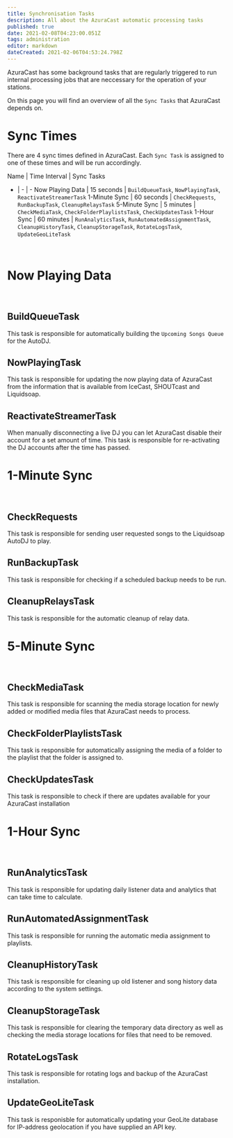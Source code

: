 ```yaml
---
title: Synchronisation Tasks
description: All about the AzuraCast automatic processing tasks
published: true
date: 2021-02-08T04:23:00.051Z
tags: administration
editor: markdown
dateCreated: 2021-02-06T04:53:24.798Z
---
```


AzuraCast has some background tasks that are regularly triggered to run internal processing jobs that are neccessary for the operation of your stations.

On this page you will find an overview of all the `Sync Tasks` that AzuraCast depends on.

# Sync Times

There are 4 sync times defined in AzuraCast. Each `Sync Task` is assigned to one of these times and will be run accordingly.

Name | Time Interval | Sync Tasks
- | - | - 
Now Playing Data | 15 seconds | `BuildQueueTask`, `NowPlayingTask`, `ReactivateStreamerTask`
1-Minute Sync | 60 seconds | `CheckRequests`, `RunBackupTask`, `CleanupRelaysTask`
5-Minute Sync | 5 minutes | `CheckMediaTask`, `CheckFolderPlaylistsTask`, `CheckUpdatesTask`
1-Hour Sync | 60 minutes | `RunAnalyticsTask`, `RunAutomatedAssignmentTask`, `CleanupHistoryTask`, `CleanupStorageTask`, `RotateLogsTask`, `UpdateGeoLiteTask`

<br>

# Now Playing Data

<br>

## BuildQueueTask

This task is responsible for automatically building the `Upcoming Songs Queue` for the AutoDJ.

## NowPlayingTask

This task is responsible for updating the now playing data of AzuraCast from the information that is available from IceCast, SHOUTcast and Liquidsoap.

## ReactivateStreamerTask

When manually disconnecting a live DJ you can let AzuraCast disable their account for a set amount of time. This task is responsible for re-activating the DJ accounts after the time has passed.

# 1-Minute Sync

<br>

## CheckRequests

This task is responsible for sending user requested songs to the Liquidsoap AutoDJ to play.

## RunBackupTask

This task is responsible for checking if a scheduled backup needs to be run.

## CleanupRelaysTask

This task is responsible for the automatic cleanup of relay data.

# 5-Minute Sync

<br>

## CheckMediaTask

This task is responsible for scanning the media storage location for newly added or modified media files that AzuraCast needs to process.

## CheckFolderPlaylistsTask

This task is responsible for automatically assigning the media of a folder to the playlist that the folder is assigned to.

## CheckUpdatesTask

This task is responsible to check if there are updates available for your AzuraCast installation

# 1-Hour Sync

<br>

## RunAnalyticsTask

This task is responsible for updating daily listener data and analytics that can take time to calculate.

## RunAutomatedAssignmentTask

This task is responsible for running the automatic media assignment to playlists.

## CleanupHistoryTask

This task is responsible for cleaning up old listener and song history data according to the system settings.

## CleanupStorageTask

This task is responsible for clearing the temporary data directory as well as checking the media storage locations for files that need to be removed.

## RotateLogsTask

This task is responsible for rotating logs and backup of the AzuraCast installation.

## UpdateGeoLiteTask

This task is responisble for automatically updating your GeoLite database for IP-address geolocation if you have supplied an API key.